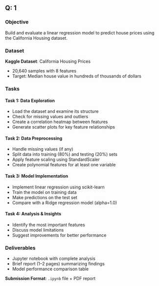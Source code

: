 ## Q: 1

### Objective

Build and evaluate a linear regression model to predict house prices using the California Housing dataset.

### Dataset

**Kaggle Dataset**: California Housing Prices

* 20,640 samples with 8 features
* Target: Median house value in hundreds of thousands of dollars

### Tasks

#### Task 1: Data Exploration

* Load the dataset and examine its structure
* Check for missing values and outliers
* Create a correlation heatmap between features
* Generate scatter plots for key feature relationships

#### Task 2: Data Preprocessing

* Handle missing values (if any)
* Split data into training (80%) and testing (20%) sets
* Apply feature scaling using StandardScaler
* Create polynomial features for at least one variable

#### Task 3: Model Implementation

* Implement linear regression using scikit-learn
* Train the model on training data
* Make predictions on the test set
* Compare with a Ridge regression model (alpha=1.0)

#### Task 4: Analysis & Insights

* Identify the most important features
* Discuss model limitations
* Suggest improvements for better performance

### Deliverables

* Jupyter notebook with complete analysis
* Brief report (1–2 pages) summarizing findings
* Model performance comparison table

**Submission Format**: `.ipynb` file + PDF report
